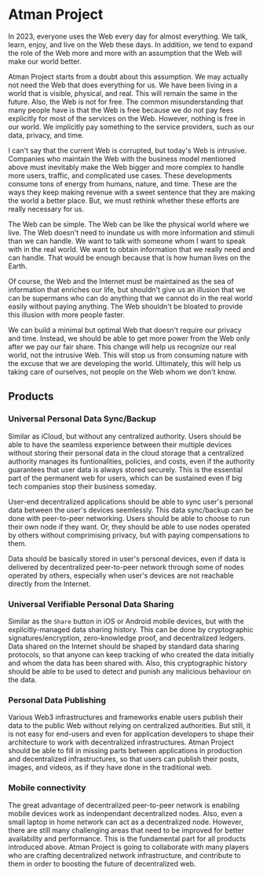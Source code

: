 # Atman Project

In 2023, everyone uses the Web every day for almost everything. We talk, learn, enjoy, and live on the Web these days. In addition, we tend to expand the role of the Web more and more with an assumption that the Web will make our world better. 

Atman Project starts from a doubt about this assumption. We may actually not need the Web that does everything for us. We have been living in a world that is visible, physical, and real. This will remain the same in the future. Also, the Web is not for free. The common misunderstanding that many people have is that the Web is free because we do not pay fees explicitly for most of the services on the Web. However, nothing is free in our world. We implicitly pay something to the service providers, such as our data, privacy, and time. 

I can't say that the current Web is corrupted, but today's Web is intrusive. Companies who maintain the Web with the business model mentioned above must inevitably make the Web bigger and more complex to handle more users, traffic, and complicated use cases. These developments consume tons of energy from humans, nature, and time. These are the ways they keep making revenue with a sweet sentence that they are making the world a better place. But, we must rethink whether these efforts are really necessary for us.

The Web can be simple. The Web can be like the physical world where we live. The Web doesn't need to inundate us with more information and stimuli than we can handle. We want to talk with someone whom I want to speak with in the real world. We want to obtain information that we really need and can handle. That would be enough because that is how human lives on the Earth. 

Of course, the Web and the Internet must be maintained as the sea of information that enriches our life, but shouldn't give us an illusion that we can be supermans who can do anything that we cannot do in the real world easily without paying anything. The Web shouldn't be bloated to provide this illusion with more people faster. 

We can build a minimal but optimal Web that doesn't require our privacy and time. Instead, we should be able to get more power from the Web only after we pay our fair share. This change will help us recognize our real world, not the intrusive Web. This will stop us from consuming nature with the excuse that we are developing the world. Ultimately, this will help us taking care of ourselves, not people on the Web whom we don't know.

## Products

### Universal Personal Data Sync/Backup

Similar as iCloud, but without any centralized authority. Users should be able to have the seamless experience between their multiple devices without storing their personal data in the cloud storage that a centralized authority manages its funtionalities, policies, and costs, even if the authority guarantees that user data is always stored securely. This is the essential part of the permanent web for users, which can be sustained even if big tech companies stop their business someday. 

User-end decentralized applications should be able to sync user's personal data between the user's devices seemlessly. This data sync/backup can be done with peer-to-peer networking. Users should be able to choose to run their own node if they want. Or, they should be able to use nodes operated by others without comprimising privacy, but with paying compensations to them. 

Data should be basically stored in user's personal devices, even if data is delivered by decentralized peer-to-peer network through some of nodes operated by others, especially when user's devices are not reachable directly from the Internet.

### Universal Verifiable Personal Data Sharing

Similar as the `Share` button in iOS or Android mobile devices, but with the explicitly-managed data sharing history. This can be done by cryptographic signatures/encryption, zero-knowledge proof, and decentralized ledgers. Data shared on the Internet should be shaped by standard data sharing protocols, so that anyone can keep tracking of who created the data initially and whom the data has been shared with. Also, this cryptographic history should be able to be used to detect and punish any malicious behaviour on the data.

### Personal Data Publishing 

Various Web3 infrastructures and frameworks enable users publish their data to the public Web without relying on centralized authorities. But still, it is not easy for end-users and even for application developers to shape their architecture to work with decentralized infrastructures. Atman Project should be able to fill in missing parts between applications in production and decentralized infrastructures, so that users can publish their posts, images, and videos, as if they have done in the traditional web.

### Mobile connectivity

The great advantage of decentralized peer-to-peer network is enabling mobile devices work as indenpendant decentralized nodes. Also, even a small laptop in home network can act as a decentralized node. However, there are still many challenging areas that need to be improved for better availability and performance. This is the fundamental part for all products introduced above. Atman Project is going to collaborate with many players who are crafting decentralized network infrastructure, and contribute to them in order to boosting the future of decentralized web.
